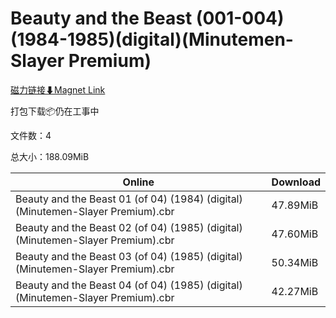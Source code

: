# Beauty and the Beast (001-004)(1984-1985)(digital)(Minutemen-Slayer Premium)

[磁力链接⬇Magnet Link](magnet:?xt=urn:btih:1852e43c2ad055067d354e48cc2dadf0224579b7&dn=Beauty%20and%20the%20Beast%20%28001-004%29%281984-1985%29%28digital%29%28Minutemen-Slayer%20Premium%29)

打包下载📦仍在工事中

文件数：4

总大小：188.09MiB

Online | Download
--- | ---
Beauty and the Beast 01 (of 04) (1984) (digital) (Minutemen-Slayer Premium).cbr | 47.89MiB
Beauty and the Beast 02 (of 04) (1985) (digital) (Minutemen-Slayer Premium).cbr | 47.60MiB
Beauty and the Beast 03 (of 04) (1985) (digital) (Minutemen-Slayer Premium).cbr | 50.34MiB
Beauty and the Beast 04 (of 04) (1985) (digital) (Minutemen-Slayer Premium).cbr | 42.27MiB